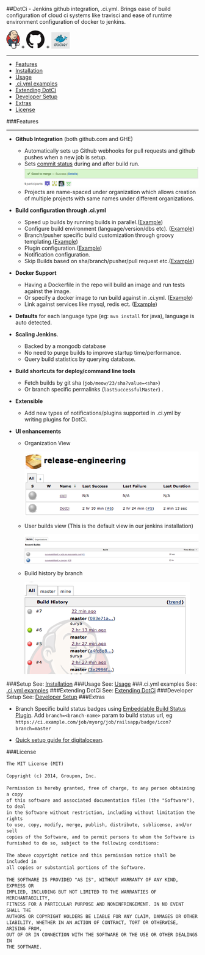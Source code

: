 ##DotCi - Jenkins github integration, .ci.yml.
Brings ease of build configuration of cloud ci systems like travisci and ease of runtime environment configuration of docker to jenkins.

![Commit status](docs/screenshots/logos/jenkins.png) **+** ![Commit status](docs/screenshots/logos/github.png) **+** ![Commit status](docs/screenshots/logos/docker.png)
***
 - [Features](#features)
 - [Installation](docs/Installation.md)
 - [Usage](docs/Usage.md)
 - [.ci.yml examples](docs/Examples.md)
 - [Extending DotCi](docs/Extending.md)
 - [Developer Setup](docs/DevelopmentSetup.md)
 - [Extras](#extras)
 - [License](#license)

###Features
***
 * **Github Integration** (both github.com and GHE)
    - Automatically sets up Github webhooks for pull requests and github pushes when a new job is setup.
    - Sets [commit status](https://github.com/blog/1227-commit-status-api) during and after build run.
      ![Commit status](docs/screenshots/commit-status.png)
    - Projects are name-spaced under organization which allows creation of multiple projects with same names under different organizations.


 * **Build configuration through .ci.yml**  
    * Speed up builds by running builds in parallel.([Example](docs/Examples.md#parallelization))
    * Configure build environment (language/version/dbs etc). ([Example](docs/Examples.md#build-environment-configuration))
    * Branch/pusher specific build customization through groovy templating.([Example](docs/Examples.md#build-templating))
    * Plugin configuration.([Example](docs/Examples.md#plugin-configuration))
    * Notification configuration.
    * Skip Builds based on sha/branch/pusher/pull request etc.([Example](docs/Examples.md#build-skipping))


 * **Docker Support**
    * Having a Dockerfile in the repo will build an image and run tests against the image.
    * Or specify a docker image to run build against in .ci.yml. ([Example](docs/Examples.md#docker))
    * Link against services like mysql, redis ect. ([Example](docs/Examples.md#docker))

 * **Defaults** for each language type (eg: ``mvn install`` for java), language is auto detected.

 * **Scaling Jenkins**.
   * Backed by a mongodb database
   * No need to purge builds to improve startup time/performance.
   * Query build statistics by querying database.
 * **Build shortcuts for deploy/command line tools**
   * Fetch builds by git sha (`job/meow/23/sha?value=<sha>`)
   * Or branch specific permalinks (`lastSuccessfulMaster`) .

 * **Extensible**
   * Add new types of notifications/plugins supported in .ci.yml by writing plugins for DotCi.

 * **UI enhancements**
   * Organization View

     ![Org](docs/screenshots/org-view.png)
   * User builds view (This is the default view in our jenkins installation)

     ![User Builds](docs/screenshots/user-view.png)
   * Build history by branch

     ![branch history](docs/screenshots/branch-view.png)

###Setup
   See:  [Installation](docs/Installation.md)
###Usage
   See: [Usage](docs/Usage.md)
###.ci.yml examples
   See: [.ci.yml examples](docs/Examples.md)
###Extending DotCi
 See: [Extending DotCi](docs/Extending.md)
###Developer Setup
  See: [Developer Setup](docs/DevelopmentSetup.md)
###Extras  
  * Branch Specific build status badges using [Embeddable Build Status Plugin](https://wiki.jenkins-ci.org/display/JENKINS/Embeddable+Build+Status+Plugin).
     Add `branch=<branch-name>` param to build status url,  eg `https://ci.example.com/job/myorg/job/railsapp/badge/icon?branch=master`

  * [Quick setup guide for digitalocean](https://github.com/groupon/DotCi/wiki/Setup-Cloud-CI-in-15-minutes-with-Jenkins,-DotCi,-Docker-and-DigitalOcean).   

###License
```
The MIT License (MIT)

Copyright (c) 2014, Groupon, Inc.

Permission is hereby granted, free of charge, to any person obtaining a copy
of this software and associated documentation files (the "Software"), to deal
in the Software without restriction, including without limitation the rights
to use, copy, modify, merge, publish, distribute, sublicense, and/or sell
copies of the Software, and to permit persons to whom the Software is
furnished to do so, subject to the following conditions:

The above copyright notice and this permission notice shall be included in
all copies or substantial portions of the Software.

THE SOFTWARE IS PROVIDED "AS IS", WITHOUT WARRANTY OF ANY KIND, EXPRESS OR
IMPLIED, INCLUDING BUT NOT LIMITED TO THE WARRANTIES OF MERCHANTABILITY,
FITNESS FOR A PARTICULAR PURPOSE AND NONINFRINGEMENT. IN NO EVENT SHALL THE
AUTHORS OR COPYRIGHT HOLDERS BE LIABLE FOR ANY CLAIM, DAMAGES OR OTHER
LIABILITY, WHETHER IN AN ACTION OF CONTRACT, TORT OR OTHERWISE, ARISING FROM,
OUT OF OR IN CONNECTION WITH THE SOFTWARE OR THE USE OR OTHER DEALINGS IN
THE SOFTWARE.
```
